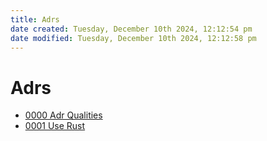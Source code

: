 ```yaml
---
title: Adrs
date created: Tuesday, December 10th 2024, 12:12:54 pm
date modified: Tuesday, December 10th 2024, 12:12:58 pm
---
```

# Adrs

- [0000 Adr Qualities](0000-adr-qualities.md)
- [0001 Use Rust](0001-use-rust.md)
